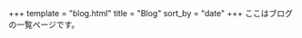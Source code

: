 +++
template = "blog.html"
title = "Blog"
sort_by = "date"
+++
ここはブログの一覧ページです。
<!--
_index.md があるディレクトリはセクションとみなされます。
templates/section.html を用意（全セクション共通）
-->